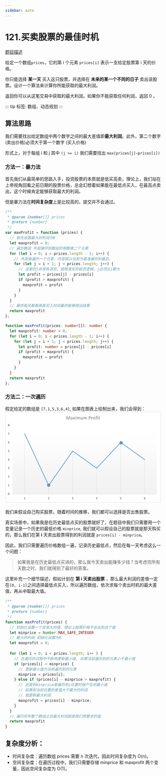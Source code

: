 ```yaml
---
sidebar: auto
---
```


# 121.买卖股票的最佳时机
[题目描述](https://leetcode.cn/problems/best-time-to-buy-and-sell-stock/)

给定一个数组`prices`，它的第 i 个元素 `prices[i]` 表示一支给定股票第 i 天的价格。

你只能选择 **某一天** 买入这只股票，并选择在 **未来的某一个不同的日子** 卖出该股票。设计一个算法来计算你所能获取的最大利润。

返回你可以从这笔交易中获取的最大利润。如果你不能获取任何利润，返回 0 。

::: tip
标签: 数组、动态规划
:::

## 算法思路
我们需要找出给定数组中两个数字之间的最大差值即**最大利润**。此外，第二个数字(卖出价格)必须大于第一个数字 (买入价格)

形式上，对于每组 i 和 j 其中 `(j >= i)` 我们需要找出 `max(prices[j]−prices[i])`

### 方法一：暴力法

首先我们从最简单的思路入手，投资股票的本质就是低买高卖，理论上，我们站在上帝视角回看之前日期的股票价格，总会幻想着如果能在最低点买入，在最高点卖出，这个时候肯定能够获取最大的利润。

但是暴力法在**时间复杂度**上是比较高的，提交并不会通过。

```js
/**
 * @param {number[]} prices
 * @return {number}
 */
var maxProfit = function (prices) {
  // 首先设置最大的利润为0
  let maxprofit = 0;
  // 遍历数组 外层循环到数组的倒数第二个元素
  for (let i = 0; i < prices.length - 1; i++) {
    // 外层每遍历一个元素，内层就以当前为基准遍历到最后。
    for (let j = i + 1; j < prices.length; j++) {
      // 这里的j非常有讲究，按照真实的投资逻辑，j必须比i要大
      let profit = prices[j] - prices[i]
      if (profit > maxprofit) {
        maxprofit = profit
      }
    }
  }
  // 最终每天都看做是买入时间最终能够得出结果
  return maxprofit
};
```

```ts
function maxProfit(prices: number[]): number {
  let maxprofit: number = 0;
  for (let i = 0; i < prices.length - 1; i++) {
    for (let j = i + 1; j < prices.length; j++) {
      let profit: number = prices[j] - prices[i]
      if (profit > maxprofit) {
        maxprofit = profit
      }
    }
  }
  return maxprofit
};
```

### 方法二：一次遍历

假定给定的数组是 `[7,1,5,3,6,4]`, 如果在图表上绘制出来，我们会得到：
![图表](../../images/leetcode/121/01.png)

我们来假设自己购买股票，随着时间的推移，我们都可以选择是否出售股票。

真实场景中，如果我是在历史最低点买的股票就好了，在题目中我们只需要用一个变量记录一个历史的最低价格 `minprice`, 我们就可以假设自己的股票就是那天购买的，那么我们在第 **i** 天卖出股票得到的利润就是 `prices[i] - minprice`。

因此，我们只需要遍历价格数组一遍，记录历史最低点，然后在每一天考虑这么一个问题：

> 如果我是在历史最低点买进的，那么我今天卖出能赚多少钱？当考虑完所有天数之时，我们就得到了最好的答案。

这里补充一个细节描述，假如计划在 **第 i 天卖出股票** ，那么最大利润的差值一定在`[0, i-1]`之间选择最低点买入，所以遍历数组，依次求每个卖出时机的最大差值，再从中取最大值。

```js
/**
 * @param {number[]} prices
 * @return {number}
 */
function maxProfit(prices) {
  // 初始化设置一个非常大的值，理论上股票价格不会达到这个值
  let minprice = Number.MAX_SAFE_INTEGER
  // 最大的利润 初始化设置为0
  let maxprofit = 0;

  for (let i = 0; i < prices.length; i++ ) {
    // 在遍历的过程中不断地更新最小值, 如果当前遍历到的元素小于最小值
    if (prices[i] < minprice) {
      // 更新最小值为当前遍历到的元素
      minprice = prices[i];
    } else if (prices[i] - minprice > maxprofit) { 
      // 这里的minprice是遍历到i位置时候产生的最小值
      // 如果和当前位置的差值大于最大的利润 
      // 就更新最大利润
      maxprofit = prices[i] - minprice;
    }
  }
  // 遍历完毕整个数组之后最大利润就是我们想要求的值
  return maxprofit
}
```

## 复杂度分析：
- 时间复杂度：遍历数组 prices 需要 n 次迭代，因此时间复杂度为 O(n)。
- 空间复杂度：在遍历过程中，我们只需要存储 minprice 和 maxprofit 两个变量，因此空间复杂度为 O(1)。